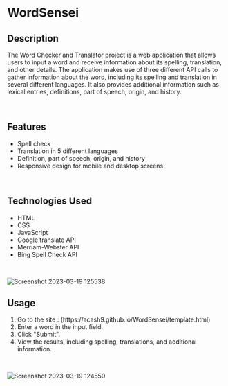 # WordSensei
<h2>Description</h2>
<p>The Word Checker and Translator project is a web application that allows users to 
input a word and receive information about its spelling, translation, and other details. 
The application makes use of three different API calls to gather information about the word, 
including its spelling and translation in several different languages. It also provides additional 
information such as lexical entries, definitions, part of speech, origin, and history.</p>
<br>
<h2>Features</h2>
<list>
  <ul>
    <li>Spell check</li>
    <li>Translation in 5 different languages</li>
    <li>Definition, part of speech, origin, and history</li>
    <li>Responsive design for mobile and desktop screens</li>
  </ul>
</list>
<br>
<h2>Technologies Used</h2>
<list>
  <ul>
    <li>HTML</li>
    <li>CSS</li>
    <li>JavaScript</li>
    <li>Google translate API</li>
    <li>Merriam-Webster API</li>
    <li>Bing Spell Check API</li>
  </ul>
</list>
<br>

![Screenshot 2023-03-19 125538](https://user-images.githubusercontent.com/113261623/226160386-d1a22419-d816-4efd-8e18-82d109a06d2e.png)

<h2>Usage</h2>
<list>
  <ol>
    <li>Go to the site : (https://acash9.github.io/WordSensei/template.html)</li>
    <li>Enter a word in the input field.</li>
    <li>Click "Submit".</li>
    <li>View the results, including spelling, translations, and additional information.</li>
  </ol>
</list>
<br>

![Screenshot 2023-03-19 124550](https://user-images.githubusercontent.com/113261623/226160188-a9729752-1ef7-4fd4-9486-ed0b460db1fc.png)



